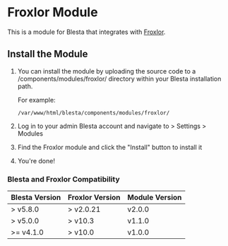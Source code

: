 # Froxlor Module

This is a module for Blesta that integrates with [Froxlor](https://froxlor.org/).

## Install the Module

1. You can install the module by uploading the source code
to a /components/modules/froxlor/ directory within your Blesta installation path.

    For example:

    ```
    /var/www/html/blesta/components/modules/froxlor/
    ```

3. Log in to your admin Blesta account and navigate to > Settings > Modules

4. Find the Froxlor module and click the "Install" button to install it

5. You're done!

### Blesta and Froxlor Compatibility

|Blesta Version|Froxlor Version|Module Version|
|--------------|---------------|--------------|
| > v5.8.0     | > v2.0.21     | v2.0.0       |
| > v5.0.0     | > v10.3       | v1.1.0       |
| >= v4.1.0    | > v10.0       | v1.0.0       |
